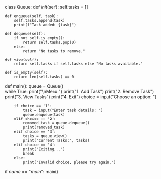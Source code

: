 class Queue:
    def _init_(self): 
        self.tasks = []

    def enqueue(self, task):
        self.tasks.append(task)
        print(f"Task added: {task}")     

    def dequeue(self):
        if not self.is_empty():
            return self.tasks.pop(0)
        else:
            return "No tasks to remove."

    def view(self):
        return self.tasks if self.tasks else "No tasks available."

    def is_empty(self):
        return len(self.tasks) == 0

def main():
    queue = Queue()  
    while True:
        print("\nMenu:")
        print("1. Add Task")
        print("2. Remove Task")
        print("3. View Tasks")
        print("4. Exit")
        choice = input("Choose an option: ")

        if choice == '1':
            task = input("Enter task details: ")
            queue.enqueue(task)  
        elif choice == '2':
            removed_task = queue.dequeue()  
            print(removed_task)  
        elif choice == '3':
            tasks = queue.view()  
            print("Current Tasks:", tasks)  
        elif choice == '4':
            print("Exiting...")  
            break
        else:
            print("Invalid choice, please try again.") 

if _name_ == "_main_": 
    main()
